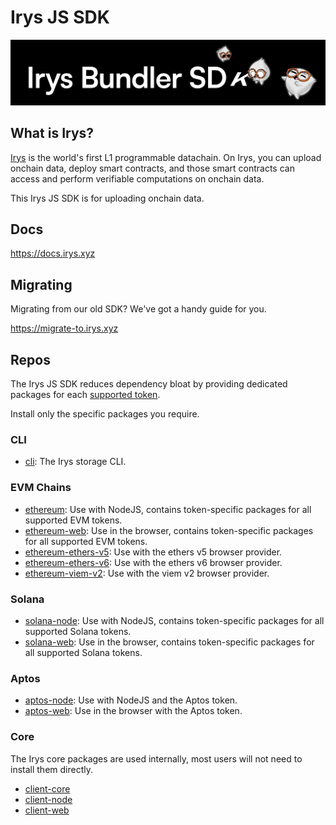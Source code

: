 
# Irys JS SDK

![](/assets/irys-sdk.png)

## What is Irys?


[Irys](https://irys.xyz/) is the world's first L1 programmable datachain. On Irys, you can upload onchain data, deploy smart contracts, and those smart contracts can access and perform verifiable computations on onchain data.

This Irys JS SDK is for uploading onchain data.

## Docs
https://docs.irys.xyz

## Migrating

Migrating from our old SDK? We've got a handy guide for you.

https://migrate-to.irys.xyz

## Repos

The Irys JS SDK reduces dependency bloat by providing dedicated packages for each [supported token](https://docs.irys.xyz/build/d/features/supported-tokens). 

Install only the specific packages you require.

### CLI

- [cli](/packages/cli/README.md): The Irys storage CLI.

### EVM Chains

- [ethereum](/packages/ethereum/README.md): Use with NodeJS, contains token-specific packages for all supported EVM tokens.
- [ethereum-web](/packages/ethereum-web/README.md): Use in the browser, contains token-specific packages for all supported EVM tokens.
- [ethereum-ethers-v5](/packages/ethereum-ethers-v5/README.md): Use with the ethers v5 browser provider. 
- [ethereum-ethers-v6](/packages/ethereum-ethers-v6/README.md): Use with the ethers v6 browser provider. 
- [ethereum-viem-v2](/packages/ethereum-viem-v2/README.md): Use with the viem v2 browser provider. 

### Solana

- [solana-node](/packages/solana-node/README.md): Use with NodeJS, contains token-specific packages for all supported Solana tokens. 
- [solana-web](/packages/solana-web/README.md): Use in the browser, contains token-specific packages for all supported Solana tokens. 

### Aptos

- [aptos-node](/packages/aptos-node/README.md): Use with NodeJS and the Aptos token.
- [aptos-web](/packages/aptos-web/README.md): Use in the browser with the Aptos token.

### Core

The Irys core packages are used internally, most users will not need to install them directly. 

- [client-core](https://github.com/Irys-xyz/js-sdk/blob/master/packages/readme.md)
- [client-node](https://github.com/Irys-xyz/js-sdk/blob/master/packages/readme.md)
- [client-web](https://github.com/Irys-xyz/js-sdk/blob/master/packages/readme.md)
